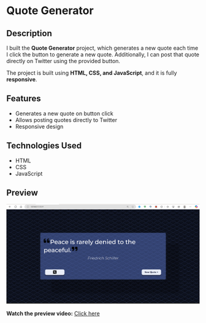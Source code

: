 # Quote Generator

## Description
I built the **Quote Generator** project, which generates a new quote each time I click the button to generate a new quote. Additionally, I can post that quote directly on Twitter using the provided button.  

The project is built using **HTML, CSS, and JavaScript**, and it is fully **responsive**.

## Features
- Generates a new quote on button click  
- Allows posting quotes directly to Twitter  
- Responsive design  

## Technologies Used
- HTML  
- CSS  
- JavaScript  

## Preview  
![Preview Image](preview-image.png)  

**Watch the preview video:** [Click here](https://drive.google.com/file/d/1oLiHsjvqcFsWWUPl9GVQiv9_vYLBoPCy/view?usp=sharing)  


